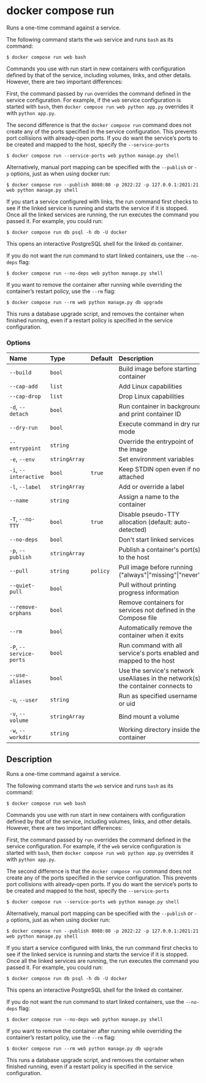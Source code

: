 # docker compose run

<!---MARKER_GEN_START-->
Runs a one-time command against a service.

The following command starts the `web` service and runs `bash` as its command:

```console
$ docker compose run web bash
```

Commands you use with run start in new containers with configuration defined by that of the service,
including volumes, links, and other details. However, there are two important differences:

First, the command passed by `run` overrides the command defined in the service configuration. For example, if the
`web` service configuration is started with `bash`, then `docker compose run web python app.py` overrides it with
`python app.py`.

The second difference is that the `docker compose run` command does not create any of the ports specified in the
service configuration. This prevents port collisions with already-open ports. If you do want the service’s ports
to be created and mapped to the host, specify the `--service-ports`

```console
$ docker compose run --service-ports web python manage.py shell
```

Alternatively, manual port mapping can be specified with the `--publish` or `-p` options, just as when using docker run:

```console
$ docker compose run --publish 8080:80 -p 2022:22 -p 127.0.0.1:2021:21 web python manage.py shell
```

If you start a service configured with links, the run command first checks to see if the linked service is running
and starts the service if it is stopped. Once all the linked services are running, the run executes the command you
passed it. For example, you could run:

```console
$ docker compose run db psql -h db -U docker
```

This opens an interactive PostgreSQL shell for the linked `db` container.

If you do not want the run command to start linked containers, use the `--no-deps` flag:

```console
$ docker compose run --no-deps web python manage.py shell
```

If you want to remove the container after running while overriding the container’s restart policy, use the `--rm` flag:

```console
$ docker compose run --rm web python manage.py db upgrade
```

This runs a database upgrade script, and removes the container when finished running, even if a restart policy is
specified in the service configuration.

### Options

| Name                    | Type          | Default  | Description                                                                      |
|:------------------------|:--------------|:---------|:---------------------------------------------------------------------------------|
| `--build`               | `bool`        |          | Build image before starting container                                            |
| `--cap-add`             | `list`        |          | Add Linux capabilities                                                           |
| `--cap-drop`            | `list`        |          | Drop Linux capabilities                                                          |
| `-d`, `--detach`        | `bool`        |          | Run container in background and print container ID                               |
| `--dry-run`             | `bool`        |          | Execute command in dry run mode                                                  |
| `--entrypoint`          | `string`      |          | Override the entrypoint of the image                                             |
| `-e`, `--env`           | `stringArray` |          | Set environment variables                                                        |
| `-i`, `--interactive`   | `bool`        | `true`   | Keep STDIN open even if not attached                                             |
| `-l`, `--label`         | `stringArray` |          | Add or override a label                                                          |
| `--name`                | `string`      |          | Assign a name to the container                                                   |
| `-T`, `--no-TTY`        | `bool`        | `true`   | Disable pseudo-TTY allocation (default: auto-detected)                           |
| `--no-deps`             | `bool`        |          | Don't start linked services                                                      |
| `-p`, `--publish`       | `stringArray` |          | Publish a container's port(s) to the host                                        |
| `--pull`                | `string`      | `policy` | Pull image before running ("always"\|"missing"\|"never")                         |
| `--quiet-pull`          | `bool`        |          | Pull without printing progress information                                       |
| `--remove-orphans`      | `bool`        |          | Remove containers for services not defined in the Compose file                   |
| `--rm`                  | `bool`        |          | Automatically remove the container when it exits                                 |
| `-P`, `--service-ports` | `bool`        |          | Run command with all service's ports enabled and mapped to the host              |
| `--use-aliases`         | `bool`        |          | Use the service's network useAliases in the network(s) the container connects to |
| `-u`, `--user`          | `string`      |          | Run as specified username or uid                                                 |
| `-v`, `--volume`        | `stringArray` |          | Bind mount a volume                                                              |
| `-w`, `--workdir`       | `string`      |          | Working directory inside the container                                           |


<!---MARKER_GEN_END-->

## Description

Runs a one-time command against a service.

The following command starts the `web` service and runs `bash` as its command:

```console
$ docker compose run web bash
```

Commands you use with run start in new containers with configuration defined by that of the service,
including volumes, links, and other details. However, there are two important differences:

First, the command passed by `run` overrides the command defined in the service configuration. For example, if the
`web` service configuration is started with `bash`, then `docker compose run web python app.py` overrides it with
`python app.py`.

The second difference is that the `docker compose run` command does not create any of the ports specified in the
service configuration. This prevents port collisions with already-open ports. If you do want the service’s ports
to be created and mapped to the host, specify the `--service-ports`

```console
$ docker compose run --service-ports web python manage.py shell
```

Alternatively, manual port mapping can be specified with the `--publish` or `-p` options, just as when using docker run:

```console
$ docker compose run --publish 8080:80 -p 2022:22 -p 127.0.0.1:2021:21 web python manage.py shell
```

If you start a service configured with links, the run command first checks to see if the linked service is running
and starts the service if it is stopped. Once all the linked services are running, the run executes the command you
passed it. For example, you could run:

```console
$ docker compose run db psql -h db -U docker
```

This opens an interactive PostgreSQL shell for the linked `db` container.

If you do not want the run command to start linked containers, use the `--no-deps` flag:

```console
$ docker compose run --no-deps web python manage.py shell
```

If you want to remove the container after running while overriding the container’s restart policy, use the `--rm` flag:

```console
$ docker compose run --rm web python manage.py db upgrade
```

This runs a database upgrade script, and removes the container when finished running, even if a restart policy is
specified in the service configuration.
